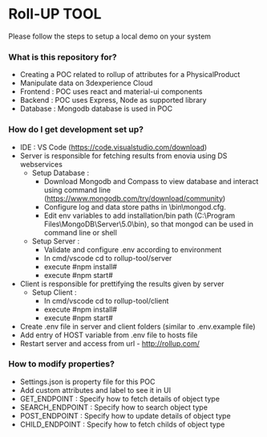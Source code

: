 # Roll-UP TOOL

Please follow the steps to setup a local demo on your system

### What is this repository for?

- Creating a POC related to rollup of attributes for a PhysicalProduct
- Manipulate data on 3dexperience Cloud
- Frontend : POC uses react and material-ui components
- Backend : POC uses Express, Node as supported library
- Database : Mongodb database is used in POC

### How do I get development set up?

- IDE : VS Code (https://code.visualstudio.com/download)
- Server is responsible for fetching results from enovia using DS webservices
  - Setup Database :
    - Download Mongodb and Compass to view database and interact using command line (https://www.mongodb.com/try/download/community)
    - Configure log and data store paths in <install directory>\bin\mongod.cfg.
    - Edit env variables to add installation/bin path (C:\Program Files\MongoDB\Server\5.0\bin), so that mongod can be used in command line or shell
  - Setup Server :
    - Validate and configure .env according to environment
    - In cmd/vscode cd to rollup-tool/server
    - execute #npm install#
    - execute #npm start#
- Client is responsible for prettifying the results given by server
  - Setup Client :
    - In cmd/vscode cd to rollup-tool/client
    - execute #npm install#
    - execute #npm start#
- Create .env file in server and client folders (similar to .env.example file)
- Add entry of HOST variable from .env file to hosts file
- Restart server and access from url - http://rollup.com/

### How to modify properties?

- Settings.json is property file for this POC
- Add custom attributes and label to see it in UI
- GET_ENDPOINT : Specify how to fetch details of object type
- SEARCH_ENDPOINT : Specify how to search object type
- POST_ENDPOINT : Specify how to update details of object type
- CHILD_ENDPOINT : Specify how to fetch childs of object type
